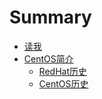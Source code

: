 # Summary

* [读我](README.md)
* [CentOS简介](docs/CentOS简介.md)
  * [RedHat历史](docs/CentOS简介/RedHat历史.md)
  * [CentOS历史](docs/CentOS简介/CentOS历史.md)

